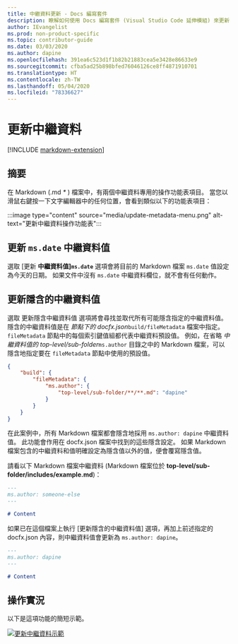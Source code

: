 ```yaml
---
title: 中繼資料更新 - Docs 編寫套件
description: 瞭解如何使用 Docs 編寫套件 (Visual Studio Code 延伸模組) 來更新中繼資料。
author: IEvangelist
ms.prod: non-product-specific
ms.topic: contributor-guide
ms.date: 03/03/2020
ms.author: dapine
ms.openlocfilehash: 391ea6c523d1f1b82b21883cea5e3428e86633e9
ms.sourcegitcommit: cfba5ad25b898bfed76046126ce8ff4871910701
ms.translationtype: HT
ms.contentlocale: zh-TW
ms.lasthandoff: 05/04/2020
ms.locfileid: "78336627"
---
```

# <a name="update-metadata"></a>更新中繼資料

[!INCLUDE [markdown-extension](includes/markdown-extension.md)]

## <a name="summary"></a>摘要

在 Markdown (.md *\** ) 檔案中，有兩個中繼資料專用的操作功能表項目。 當您以滑鼠右鍵按一下文字編輯器中的任何位置，會看到類似以下的功能表項目：

:::image type="content" source="media/update-metadata-menu.png" alt-text="更新中繼資料操作功能表":::

## <a name="update-msdate-metadata-value"></a>更新 `ms.date` 中繼資料值

選取 [更新  **中繼資料值]`ms.date`** 選項會將目前的 Markdown 檔案 `ms.date` 值設定為今天的日期。 如果文件中沒有 `ms.date` 中繼資料欄位，就不會有任何動作。

## <a name="update-implicit-metadata-values"></a>更新隱含的中繼資料值

選取 更新隱含中繼資料值  選項將會尋找並取代所有可能隱含指定的中繼資料值。 隱含的中繼資料值是在  *節點下的 docfx.json*`build/fileMetadata` 檔案中指定。 `fileMetadata` 節點中的每個索引鍵值組都代表中繼資料預設值。 例如，在省略  *中繼資料值的 top-level/sub-folder*`ms.author` 目錄之中的 Markdown 檔案，可以隱含地指定要在 `fileMetadata` 節點中使用的預設值。

```json
{
    "build": {
        "fileMetadata": {
            "ms.author": {
                "top-level/sub-folder/**/**.md": "dapine"
            }
        }
    }
}
```

在此案例中，所有 Markdown 檔案都會隱含地採用 `ms.author: dapine` 中繼資料值。 此功能會作用在 docfx.json  檔案中找到的這些隱含設定。 如果 Markdown 檔案包含的中繼資料和值明確設定為隱含值以外的值，便會覆寫隱含值。

請看以下 Markdown 檔案中繼資料 (Markdown 檔案位於 **top-level/sub-folder/includes/example.md**)：

```markdown
---
ms.author: someone-else
---

# Content
```

如果已在這個檔案上執行 [更新隱含的中繼資料值]  選項，再加上前述指定的 docfx.json  內容，則中繼資料值會更新為 `ms.author: dapine`。

```markdown
---
ms.author: dapine
---

# Content
```

## <a name="in-action"></a>操作實況

以下是這項功能的簡短示範。

[![更新中繼資料示範](media/update-metadata.gif)](media/update-metadata.gif#lightbox)
